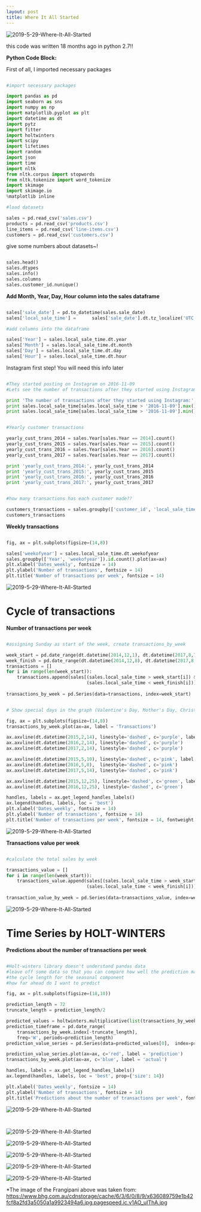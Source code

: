 ```yaml
---
layout: post
title: Where It All Started
---
```

![2019-5-29-Where-It-All-Started](/images/frangipani.png "2019-5-29-Where-It-All-Started")


this code was written 18 months ago in python 2.7!!

**Python Code Block:**

First of all, I imported necessary packages 

```python

#import necessary packages

import pandas as pd
import seaborn as sns
import numpy as np
import matplotlib.pyplot as plt
import datetime as dt
import pytz
import fitter
import holtwinters
import scipy
import lifetimes
import random
import json
import time
import nltk
from nltk.corpus import stopwords
from nltk.tokenize import word_tokenize
import skimage
import skimage.io
%matplotlib inline

#load datasets

sales = pd.read_csv('sales.csv')
products = pd.read_csv('products.csv')
line_items = pd.read_csv('line-items.csv')
customers = pd.read_csv('customers.csv')

```

give some numbers about datasets~!

```python

sales.head()
sales.dtypes
sales.info()
sales.columns
sales.customer_id.nunique()

```

**Add Month, Year, Day, Hour column into the sales dataframe**


```python

sales['sale_date'] = pd.to_datetime(sales.sale_date)
sales['local_sale_time'] =      sales['sale_date'].dt.tz_localize('UTC').dt.tz_convert('Australia/Brisbane')

#add columns into the dataframe

sales['Year'] = sales.local_sale_time.dt.year
sales['Month'] = sales.local_sale_time.dt.month
sales['Day'] = sales.local_sale_time.dt.day
sales['Hour'] = sales.local_sale_time.dt.hour

```

Instagram first step! You will need this info later

```python

#They started posting on Instagram on 2016-11-09
#Lets see the number of transactions after they started using Instagram

print 'The number of transactions after they started using Instagram:', sales.local_sale_time[sales.local_sale_time > '2016-11-09'].count()
print sales.local_sale_time[sales.local_sale_time > '2016-11-09'].max()
print sales.local_sale_time[sales.local_sale_time > '2016-11-09'].min()

```

```python

#Yearly customer transactions

yearly_cust_trans_2014 = sales.Year[sales.Year == 2014].count()
yearly_cust_trans_2015 = sales.Year[sales.Year == 2015].count()
yearly_cust_trans_2016 = sales.Year[sales.Year == 2016].count()
yearly_cust_trans_2017 = sales.Year[sales.Year == 2017].count()

print 'yearly_cust_trans_2014:', yearly_cust_trans_2014
print 'yearly_cust_trans_2015:', yearly_cust_trans_2015
print 'yearly_cust_trans_2016:', yearly_cust_trans_2016
print 'yearly_cust_trans_2017:', yearly_cust_trans_2017

```


```python

#how many transactions has each customer made??

customers_transactions = sales.groupby(['customer_id', 'local_sale_time'])[['total_price']].sum()
customers_transactions

```

**Weekly transactions**

```python

fig, ax = plt.subplots(figsize=(14,8))

sales['weekofyear'] = sales.local_sale_time.dt.weekofyear
sales.groupby(['Year', 'weekofyear']).id.count().plot(ax=ax)
plt.xlabel('Dates_weekly', fontsize = 14)
plt.ylabel('Number of transactions', fontsize = 14)
plt.title('Number of transactions per week', fontsize = 14)

```

![2019-5-29-Where-It-All-Started](/images/number_of_transactions.png "2019-5-29-Where-It-All-Started")

# Cycle of transactions

**Number of transactions per week**

```python

#assigning Sunday as start of the week, create transactions_by_week

week_start = pd.date_range(dt.datetime(2014,12,1), dt.datetime(2017,8,7), freq='W', tz = 'Australia/Brisbane')
week_finish = pd.date_range(dt.datetime(2014,12,8), dt.datetime(2017,8,14), freq='W', tz = 'Australia/Brisbane')
transactions = []
for i in range(len(week_start)):
    transactions.append(sales[(sales.local_sale_time > week_start[i]) & 
                              (sales.local_sale_time < week_finish[i])].shape[0])
    
transactions_by_week = pd.Series(data=transactions, index=week_start)

```

```python

# Show special days in the graph (Valentine's Day, Mother's Day, Christmas)

fig, ax = plt.subplots(figsize=(14,8))
transactions_by_week.plot(ax=ax, label = 'Transactions')

ax.axvline(dt.datetime(2015,2,14), linestyle='dashed', c='purple', label = 'Valentines Day') 
ax.axvline(dt.datetime(2016,2,14), linestyle='dashed', c='purple')
ax.axvline(dt.datetime(2017,2,14), linestyle='dashed', c='purple')

ax.axvline(dt.datetime(2015,5,10), linestyle='dashed', c='pink', label = 'Mothers Day')
ax.axvline(dt.datetime(2016,5,8),  linestyle='dashed', c='pink')
ax.axvline(dt.datetime(2017,5,14), linestyle='dashed', c='pink')

ax.axvline(dt.datetime(2015,12,25), linestyle='dashed', c='green', label = 'Christmas')
ax.axvline(dt.datetime(2016,12,25), linestyle='dashed', c='green')

handles, labels = ax.get_legend_handles_labels()
ax.legend(handles, labels, loc = 'best')
plt.xlabel('Dates_weekly', fontsize = 14)
plt.ylabel('Number of transactions', fontsize = 14)
plt.title('Number of transactions per week', fontsize = 14, fontweight = 'bold')

```

![2019-5-29-Where-It-All-Started](/images/weekly_number_of_transactions.png "2019-5-29-Where-It-All-Started")

**Transactions value per week**

```python

#calculate the total sales by week

transactions_value = []
for i in range(len(week_start)):
    transactions_value.append(sales[(sales.local_sale_time > week_start[i]) & 
                              (sales.local_sale_time < week_finish[i])].total_price.sum())
    
transaction_value_by_week = pd.Series(data=transactions_value, index=week_start)

```

![2019-5-29-Where-It-All-Started](/images/transactions_value_per_week.png "2019-5-29-Where-It-All-Started")

# Time Series by HOLT-WINTERS

**Predictions about the number of transactions per week**

```python

#Holt-winters library doesn't understand pandas data 
#leave off some data so that you can compare how well the prediction matches reality
#the cycle length for the seasonal component
#how far ahead do I want to predict

fig, ax = plt.subplots(figsize=(18,10))

prediction_length = 72
truncate_length = prediction_length/2

predicted_values = holtwinters.multiplicative(list(transactions_by_week)[4:-truncate_length], 52, prediction_length)
prediction_timeframe = pd.date_range(
    transactions_by_week.index[-truncate_length], 
    freq='W', periods=prediction_length)
prediction_value_series = pd.Series(data=predicted_values[0],  index=prediction_timeframe)

prediction_value_series.plot(ax=ax, c='red', label = 'prediction')
transactions_by_week.plot(ax=ax, c='blue', label = 'actual')

handles, labels = ax.get_legend_handles_labels()
ax.legend(handles, labels, loc = 'best', prop={'size': 14})

plt.xlabel('Dates_weekly', fontsize = 14)
plt.ylabel('Number of transactions', fontsize = 14)
plt.title('Predictions about the number of transactions per week', fontsize = 14, fontweight = 'bold')

```
![2019-5-29-Where-It-All-Started](/images/timeseries.png "2019-5-29-Where-It-All-Started")

```python



```

![2019-5-29-Where-It-All-Started](/images/prediction_transactions_value.png "2019-5-29-Where-It-All-Started")

![2019-5-29-Where-It-All-Started](/images/alive-dead.png "2019-5-29-Where-It-All-Started")

![2019-5-29-Where-It-All-Started](/images/sales_likes.png "2019-5-29-Where-It-All-Started")

![2019-5-29-Where-It-All-Started](/images/sales_vs_likes.png "2019-5-29-Where-It-All-Started")

![2019-5-29-Where-It-All-Started](/images/648.png "2019-5-29-Where-It-All-Started")

























*The image of the Frangipani above was taken from: 
<https://www.bhg.com.au/cdnstorage/cache/6/3/6/0/8/9/x636089759e1b42fcf8a2fd3a5050a1a9923494a6.jpg.pagespeed.ic.v1AO_uIThA.jpg>
